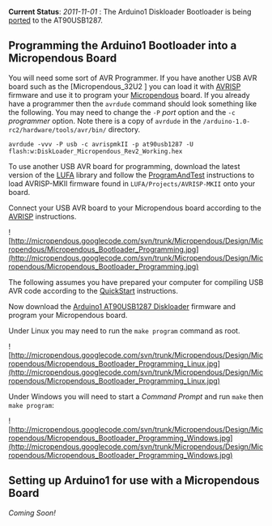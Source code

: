 **Current Status**: _2011-11-01_ : The Arduino1 Diskloader Bootloader is being  [ported](http://code.google.com/p/micropendous/source/browse/trunk/Micropendous/Firmware/Arduino1_Bootloader/) to the AT90USB1287.

## Programming the Arduino1 Bootloader into a Micropendous Board ##

You will need some sort of AVR Programmer.  If you have another USB AVR board such as the [Micropendous\_32U2 ] you can load it with [AVRISP](AVRISP.md) firmware and use it to program your [Micropendous](Micropendous.md) board.  If you already have a programmer then the `avrdude` command should look something like the following.  You may need to change the `-P` _port_ option and the `-c` _programmer_ option.  Note there is a copy of `avrdude` in the `/arduino-1.0-rc2/hardware/tools/avr/bin/` directory.

```
avrdude -vvv -P usb -c avrispmkII -p at90usb1287 -U flash:w:DiskLoader_Micropendous_Rev2_Working.hex
```

To use another USB AVR board for programming, download the latest version of the [LUFA](http://www.lufa-lib.org/) library and follow the [ProgramAndTest](ProgramAndTest.md) instructions to load AVRISP-MKII firmware found in `LUFA/Projects/AVRISP-MKII` onto your board.

Connect your USB AVR board to your Micropendous board according to the [AVRISP](AVRISP.md) instructions.

![http://micropendous.googlecode.com/svn/trunk/Micropendous/Design/Micropendous/Micropendous_Bootloader_Programming.jpg](http://micropendous.googlecode.com/svn/trunk/Micropendous/Design/Micropendous/Micropendous_Bootloader_Programming.jpg)

The following assumes you have prepared your computer for compiling USB AVR code according to the [QuickStart](QuickStart.md) instructions.

Now download the [Arduino1 AT90USB1287 Diskloader](http://code.google.com/p/micropendous/downloads) firmware and program your Micropendous board.

Under Linux you may need to run the `make program` command as root.

![http://micropendous.googlecode.com/svn/trunk/Micropendous/Design/Micropendous/Micropendous_Bootloader_Programming_Linux.jpg](http://micropendous.googlecode.com/svn/trunk/Micropendous/Design/Micropendous/Micropendous_Bootloader_Programming_Linux.jpg)

Under Windows you will need to start a _Command Prompt_ and run `make` then `make program`:

![http://micropendous.googlecode.com/svn/trunk/Micropendous/Design/Micropendous/Micropendous_Bootloader_Programming_Windows.jpg](http://micropendous.googlecode.com/svn/trunk/Micropendous/Design/Micropendous/Micropendous_Bootloader_Programming_Windows.jpg)

## Setting up Arduino1 for use with a Micropendous Board ##

_Coming Soon!_